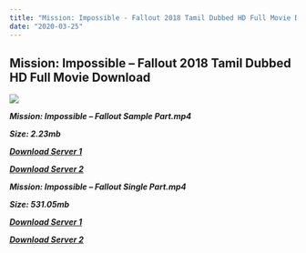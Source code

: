 ```yaml
---
title: "Mission: Impossible - Fallout 2018 Tamil Dubbed HD Full Movie Download Mission: Impossible - Fallout Tamil Dubbed HD Movie Download"
date: "2020-03-25"
---
```


## Mission: Impossible – Fallout 2018 Tamil Dubbed HD Full Movie Download 

![](https://images.moviebuff.com/8a59e012-c3d7-45cd-be35-03be596f3325?w=1000)

**_Mission: Impossible – Fallout Sample Part.mp4_**

**_Size: 2.23mb_**

**_[Download Server 1](http://b6.wetransfer.vip/files/Tamil{5adf554ba90925c4992f0fe8eae1093bfca14c1a880041370a5a335b793ae9c1}20Dubbed{5adf554ba90925c4992f0fe8eae1093bfca14c1a880041370a5a335b793ae9c1}20Movies/Tamil{5adf554ba90925c4992f0fe8eae1093bfca14c1a880041370a5a335b793ae9c1}202018{5adf554ba90925c4992f0fe8eae1093bfca14c1a880041370a5a335b793ae9c1}20Dubbed{5adf554ba90925c4992f0fe8eae1093bfca14c1a880041370a5a335b793ae9c1}20Movies/Mission:{5adf554ba90925c4992f0fe8eae1093bfca14c1a880041370a5a335b793ae9c1}20Impossible{5adf554ba90925c4992f0fe8eae1093bfca14c1a880041370a5a335b793ae9c1}20-{5adf554ba90925c4992f0fe8eae1093bfca14c1a880041370a5a335b793ae9c1}20Fallout{5adf554ba90925c4992f0fe8eae1093bfca14c1a880041370a5a335b793ae9c1}20(2018)/Mission:{5adf554ba90925c4992f0fe8eae1093bfca14c1a880041370a5a335b793ae9c1}20Impossible{5adf554ba90925c4992f0fe8eae1093bfca14c1a880041370a5a335b793ae9c1}20-{5adf554ba90925c4992f0fe8eae1093bfca14c1a880041370a5a335b793ae9c1}20Fallout{5adf554ba90925c4992f0fe8eae1093bfca14c1a880041370a5a335b793ae9c1}20(2018){5adf554ba90925c4992f0fe8eae1093bfca14c1a880041370a5a335b793ae9c1}20HQ{5adf554ba90925c4992f0fe8eae1093bfca14c1a880041370a5a335b793ae9c1}20DVDScr/Mission:{5adf554ba90925c4992f0fe8eae1093bfca14c1a880041370a5a335b793ae9c1}20Impossible{5adf554ba90925c4992f0fe8eae1093bfca14c1a880041370a5a335b793ae9c1}20-{5adf554ba90925c4992f0fe8eae1093bfca14c1a880041370a5a335b793ae9c1}20Fallout{5adf554ba90925c4992f0fe8eae1093bfca14c1a880041370a5a335b793ae9c1}20(2018){5adf554ba90925c4992f0fe8eae1093bfca14c1a880041370a5a335b793ae9c1}20Sample{5adf554ba90925c4992f0fe8eae1093bfca14c1a880041370a5a335b793ae9c1}20(640x360).mp4)_**

**_[Download Server 2](http://b6.wetransfer.vip/files/Tamil{5adf554ba90925c4992f0fe8eae1093bfca14c1a880041370a5a335b793ae9c1}20Dubbed{5adf554ba90925c4992f0fe8eae1093bfca14c1a880041370a5a335b793ae9c1}20Movies/Tamil{5adf554ba90925c4992f0fe8eae1093bfca14c1a880041370a5a335b793ae9c1}202018{5adf554ba90925c4992f0fe8eae1093bfca14c1a880041370a5a335b793ae9c1}20Dubbed{5adf554ba90925c4992f0fe8eae1093bfca14c1a880041370a5a335b793ae9c1}20Movies/Mission:{5adf554ba90925c4992f0fe8eae1093bfca14c1a880041370a5a335b793ae9c1}20Impossible{5adf554ba90925c4992f0fe8eae1093bfca14c1a880041370a5a335b793ae9c1}20-{5adf554ba90925c4992f0fe8eae1093bfca14c1a880041370a5a335b793ae9c1}20Fallout{5adf554ba90925c4992f0fe8eae1093bfca14c1a880041370a5a335b793ae9c1}20(2018)/Mission:{5adf554ba90925c4992f0fe8eae1093bfca14c1a880041370a5a335b793ae9c1}20Impossible{5adf554ba90925c4992f0fe8eae1093bfca14c1a880041370a5a335b793ae9c1}20-{5adf554ba90925c4992f0fe8eae1093bfca14c1a880041370a5a335b793ae9c1}20Fallout{5adf554ba90925c4992f0fe8eae1093bfca14c1a880041370a5a335b793ae9c1}20(2018){5adf554ba90925c4992f0fe8eae1093bfca14c1a880041370a5a335b793ae9c1}20HQ{5adf554ba90925c4992f0fe8eae1093bfca14c1a880041370a5a335b793ae9c1}20DVDScr/Mission:{5adf554ba90925c4992f0fe8eae1093bfca14c1a880041370a5a335b793ae9c1}20Impossible{5adf554ba90925c4992f0fe8eae1093bfca14c1a880041370a5a335b793ae9c1}20-{5adf554ba90925c4992f0fe8eae1093bfca14c1a880041370a5a335b793ae9c1}20Fallout{5adf554ba90925c4992f0fe8eae1093bfca14c1a880041370a5a335b793ae9c1}20(2018){5adf554ba90925c4992f0fe8eae1093bfca14c1a880041370a5a335b793ae9c1}20Sample{5adf554ba90925c4992f0fe8eae1093bfca14c1a880041370a5a335b793ae9c1}20(640x360).mp4)_**

**_Mission: Impossible – Fallout Single Part.mp4_**

**_Size: 531.05mb_**

**_[Download Server 1](http://b6.wetransfer.vip/files/Tamil{5adf554ba90925c4992f0fe8eae1093bfca14c1a880041370a5a335b793ae9c1}20Dubbed{5adf554ba90925c4992f0fe8eae1093bfca14c1a880041370a5a335b793ae9c1}20Movies/Tamil{5adf554ba90925c4992f0fe8eae1093bfca14c1a880041370a5a335b793ae9c1}202018{5adf554ba90925c4992f0fe8eae1093bfca14c1a880041370a5a335b793ae9c1}20Dubbed{5adf554ba90925c4992f0fe8eae1093bfca14c1a880041370a5a335b793ae9c1}20Movies/Mission:{5adf554ba90925c4992f0fe8eae1093bfca14c1a880041370a5a335b793ae9c1}20Impossible{5adf554ba90925c4992f0fe8eae1093bfca14c1a880041370a5a335b793ae9c1}20-{5adf554ba90925c4992f0fe8eae1093bfca14c1a880041370a5a335b793ae9c1}20Fallout{5adf554ba90925c4992f0fe8eae1093bfca14c1a880041370a5a335b793ae9c1}20(2018)/Mission:{5adf554ba90925c4992f0fe8eae1093bfca14c1a880041370a5a335b793ae9c1}20Impossible{5adf554ba90925c4992f0fe8eae1093bfca14c1a880041370a5a335b793ae9c1}20-{5adf554ba90925c4992f0fe8eae1093bfca14c1a880041370a5a335b793ae9c1}20Fallout{5adf554ba90925c4992f0fe8eae1093bfca14c1a880041370a5a335b793ae9c1}20(2018){5adf554ba90925c4992f0fe8eae1093bfca14c1a880041370a5a335b793ae9c1}20HQ{5adf554ba90925c4992f0fe8eae1093bfca14c1a880041370a5a335b793ae9c1}20DVDScr/Mission:{5adf554ba90925c4992f0fe8eae1093bfca14c1a880041370a5a335b793ae9c1}20Impossible{5adf554ba90925c4992f0fe8eae1093bfca14c1a880041370a5a335b793ae9c1}20-{5adf554ba90925c4992f0fe8eae1093bfca14c1a880041370a5a335b793ae9c1}20Fallout{5adf554ba90925c4992f0fe8eae1093bfca14c1a880041370a5a335b793ae9c1}20(2018){5adf554ba90925c4992f0fe8eae1093bfca14c1a880041370a5a335b793ae9c1}20Single{5adf554ba90925c4992f0fe8eae1093bfca14c1a880041370a5a335b793ae9c1}20Part{5adf554ba90925c4992f0fe8eae1093bfca14c1a880041370a5a335b793ae9c1}20(640x360).mp4)_**

**_[Download Server 2](http://b6.wetransfer.vip/files/Tamil{5adf554ba90925c4992f0fe8eae1093bfca14c1a880041370a5a335b793ae9c1}20Dubbed{5adf554ba90925c4992f0fe8eae1093bfca14c1a880041370a5a335b793ae9c1}20Movies/Tamil{5adf554ba90925c4992f0fe8eae1093bfca14c1a880041370a5a335b793ae9c1}202018{5adf554ba90925c4992f0fe8eae1093bfca14c1a880041370a5a335b793ae9c1}20Dubbed{5adf554ba90925c4992f0fe8eae1093bfca14c1a880041370a5a335b793ae9c1}20Movies/Mission:{5adf554ba90925c4992f0fe8eae1093bfca14c1a880041370a5a335b793ae9c1}20Impossible{5adf554ba90925c4992f0fe8eae1093bfca14c1a880041370a5a335b793ae9c1}20-{5adf554ba90925c4992f0fe8eae1093bfca14c1a880041370a5a335b793ae9c1}20Fallout{5adf554ba90925c4992f0fe8eae1093bfca14c1a880041370a5a335b793ae9c1}20(2018)/Mission:{5adf554ba90925c4992f0fe8eae1093bfca14c1a880041370a5a335b793ae9c1}20Impossible{5adf554ba90925c4992f0fe8eae1093bfca14c1a880041370a5a335b793ae9c1}20-{5adf554ba90925c4992f0fe8eae1093bfca14c1a880041370a5a335b793ae9c1}20Fallout{5adf554ba90925c4992f0fe8eae1093bfca14c1a880041370a5a335b793ae9c1}20(2018){5adf554ba90925c4992f0fe8eae1093bfca14c1a880041370a5a335b793ae9c1}20HQ{5adf554ba90925c4992f0fe8eae1093bfca14c1a880041370a5a335b793ae9c1}20DVDScr/Mission:{5adf554ba90925c4992f0fe8eae1093bfca14c1a880041370a5a335b793ae9c1}20Impossible{5adf554ba90925c4992f0fe8eae1093bfca14c1a880041370a5a335b793ae9c1}20-{5adf554ba90925c4992f0fe8eae1093bfca14c1a880041370a5a335b793ae9c1}20Fallout{5adf554ba90925c4992f0fe8eae1093bfca14c1a880041370a5a335b793ae9c1}20(2018){5adf554ba90925c4992f0fe8eae1093bfca14c1a880041370a5a335b793ae9c1}20Single{5adf554ba90925c4992f0fe8eae1093bfca14c1a880041370a5a335b793ae9c1}20Part{5adf554ba90925c4992f0fe8eae1093bfca14c1a880041370a5a335b793ae9c1}20(640x360).mp4)_**
